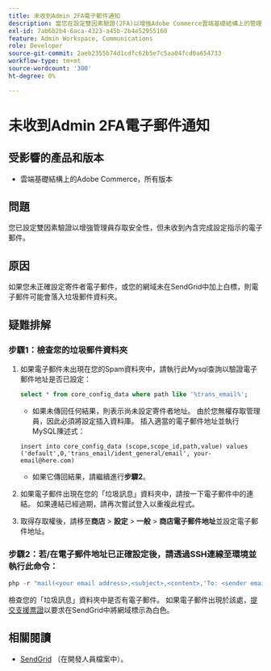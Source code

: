 ```yaml
---
title: 未收到Admin 2FA電子郵件通知
description: 當您在設定雙因素驗證(2FA)以增強Adobe Commerce雲端基礎結構上的管理員存取安全性後，未收到包含設定完成指示的電子郵件時，本文會提供疑難排解。
exl-id: 7ab6b2b4-6aca-4323-a45b-2b4e52955160
feature: Admin Workspace, Communications
role: Developer
source-git-commit: 2aeb2355b74d1cdfc62b5e7c5aa04fcd0a654733
workflow-type: tm+mt
source-wordcount: '300'
ht-degree: 0%

---
```


# 未收到Admin 2FA電子郵件通知


## 受影響的產品和版本

* 雲端基礎結構上的Adobe Commerce，所有版本

## 問題

您已設定雙因素驗證以增強管理員存取安全性，但未收到內含完成設定指示的電子郵件。

## 原因

如果您未正確設定寄件者電子郵件，或您的網域未在SendGrid中加上白標，則電子郵件可能會落入垃圾郵件資料夾。

## 疑難排解

### 步驟1：檢查您的垃圾郵件資料夾

1. 如果電子郵件未出現在您的Spam資料夾中，請執行此Mysql查詢以驗證電子郵件地址是否已設定：

   ```sql
   select * from core_config_data where path like '%trans_email%';
   ```

   * 如果未傳回任何結果，則表示尚未設定寄件者地址。
由於您無權存取管理員，因此必須將設定插入資料庫。 插入適當的電子郵件地址並執行MySQL陳述式：

   ```
   insert into core_config_data (scope,scope_id,path,value) values ('default',0,'trans_email/ident_general/email', your-email@here.com)
   ```

   * 如果它傳回結果，請繼續進行&#x200B;**步驟2**。

1. 如果電子郵件出現在您的「垃圾訊息」資料夾中，請按一下電子郵件中的連結。 如果連結已經過期，請再次嘗試登入以重複此程式。
1. 取得存取權後，請移至&#x200B;**商店** > **設定** > **一般** > **商店電子郵件地址**&#x200B;並設定電子郵件地址。

### 步驟2：若/在電子郵件地址已正確設定後，請透過SSH連線至環境並執行此命令：

```php
php -r "mail(<your email address>,<subject>,<content>,'To: <sender email>');"
```

檢查您的「垃圾訊息」資料夾中是否有電子郵件。 如果電子郵件出現於該處，[提交支援票證](/help/help-center-guide/help-center/magento-help-center-user-guide.md#login)以要求在SendGrid中將網域標示為白色。

## 相關閱讀

* [SendGrid](https://experienceleague.adobe.com/zh-hant/docs/commerce-cloud-service/user-guide/project/sendgrid) （在開發人員檔案中）。
